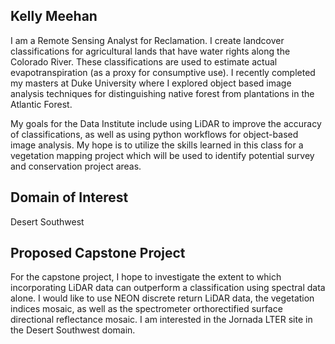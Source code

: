 ## Kelly Meehan

I am a Remote Sensing Analyst for Reclamation. I create landcover classifications for agricultural lands that have water rights along the Colorado River. These classifications are used to estimate actual evapotranspiration (as a proxy for consumptive use). I recently completed my masters at Duke University where I explored object based image analysis techniques for distinguishing native forest from plantations in the Atlantic Forest.  

My goals for the Data Institute include using LiDAR to improve the accuracy of classifications, as well as using python workflows for object-based image analysis. My hope is to utilize the skills learned in this class for a vegetation mapping project which will be used to identify potential survey and conservation project areas.

## Domain of Interest

Desert Southwest

## Proposed Capstone Project

For the capstone project, I hope to investigate the extent to which incorporating LiDAR data can outperform a classification using spectral data alone. I would like to use NEON discrete return LiDAR data, the vegetation indices mosaic, as well as the spectrometer orthorectified surface directional reflectance mosaic. I am interested in the Jornada LTER site in the Desert Southwest domain. 


